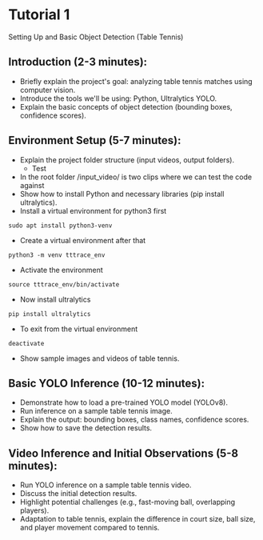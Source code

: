# Tutorial 1
Setting Up and Basic Object Detection (Table Tennis)

## Introduction (2-3 minutes):
- Briefly explain the project's goal: analyzing table tennis matches using computer vision.
- Introduce the tools we'll be using: Python, Ultralytics YOLO.
- Explain the basic concepts of object detection (bounding boxes, confidence scores).
## Environment Setup (5-7 minutes):
- Explain the project folder structure (input videos, output folders).
  - Test
- In the root folder /input_video/ is two clips where we can test the code against
- Show how to install Python and necessary libraries (pip install ultralytics).
- Install a virtual environment for python3 first 
```
sudo apt install python3-venv
```
- Create a virtual environment after that
```
python3 -m venv tttrace_env
```
- Activate the environment
```
source tttrace_env/bin/activate
```
- Now install ultralytics
```
pip install ultralytics
```
- To exit from the virtual environment
```
deactivate
```

- Show sample images and videos of table tennis.
## Basic YOLO Inference (10-12 minutes):
- Demonstrate how to load a pre-trained YOLO model (YOLOv8).
- Run inference on a sample table tennis image.
- Explain the output: bounding boxes, class names, confidence scores.
- Show how to save the detection results.
## Video Inference and Initial Observations (5-8 minutes):
- Run YOLO inference on a sample table tennis video.
- Discuss the initial detection results.
- Highlight potential challenges (e.g., fast-moving ball, overlapping players).
- Adaptation to table tennis, explain the difference in court size, ball size, and player movement compared to tennis.
